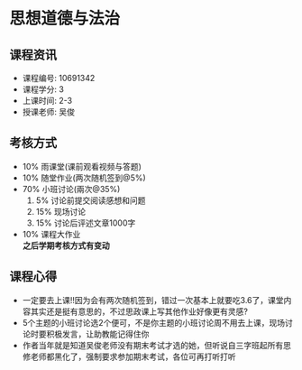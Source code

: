 # 思想道德与法治

## 课程资讯
- 课程编号: 10691342
- 课程学分: 3
- 上课时间: 2-3
- 授课老师: 吴俊
  
## 考核方式
- 10% 雨课堂(课前观看视频与答题)
- 10% 随堂作业(两次随机签到@5%)
- 70% 小班讨论(兩次@35%)
   1. 5% 讨论前提交阅读感想和问题
   2. 15% 现场讨论
   3. 15% 讨论后评述文章1000字  
- 10% 课程大作业  
**之后学期考核方式有变动**

## 课程心得
- 一定要去上课!!因为会有两次随机签到，错过一次基本上就要吃3.6了，课堂内容其实还是挺有意思的，不过思政课上写其他作业好像更有灵感?
- 5个主题的小班讨论选2个便可，不是你主题的小班讨论周不用去上课，现场讨论时要积极发言，让助教能记得住你
- 作者当年就是知道吴俊老师没有期末考试才选的她，但听说自三字班起所有思修老师都黑化了，强制要求参加期末考试，各位可再打听打听
